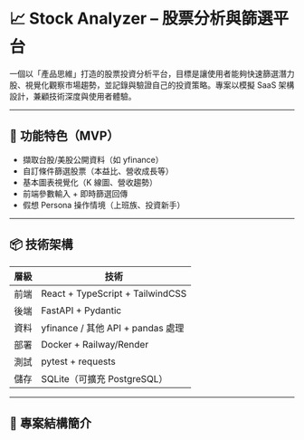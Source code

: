 # 📈 Stock Analyzer – 股票分析與篩選平台

一個以「產品思維」打造的股票投資分析平台，目標是讓使用者能夠快速篩選潛力股、視覺化觀察市場趨勢，並記錄與驗證自己的投資策略。專案以模擬 SaaS 架構設計，兼顧技術深度與使用者體驗。

---

## 🔧 功能特色（MVP）

- 擷取台股/美股公開資料（如 yfinance）
- 自訂條件篩選股票（本益比、營收成長等）
- 基本圖表視覺化（K 線圖、營收趨勢）
- 前端參數輸入 + 即時篩選回傳
- 假想 Persona 操作情境（上班族、投資新手）

---

## 📦 技術架構

| 層級 | 技術 |
|------|------|
| 前端 | React + TypeScript + TailwindCSS |
| 後端 | FastAPI + Pydantic |
| 資料 | yfinance / 其他 API + pandas 處理 |
| 部署 | Docker + Railway/Render |
| 測試 | pytest + requests |
| 儲存 | SQLite（可擴充 PostgreSQL）|

---

## 📁 專案結構簡介

